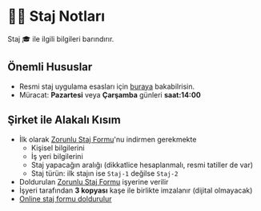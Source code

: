 # 👨‍🏫 Staj Notları

Staj 🎓 ile ilgili bilgileri barındırır.

## Önemli Hususlar

-  Resmi staj uygulama esasları için [buraya][Staj] bakabilrisin.
-  Müracat: **Pazartesi** veya **Çarşamba** günleri  **saat:14:00**

## Şirket ile Alakalı Kısım

- İlk olarak [Zorunlu Staj Formu]'nu indirmen gerekmekte
  - Kişisel bilgilerini
  - İş yeri bilgilerini 
  - Staj yapacağın aralığı (dikkatlice hesaplanmalı, resmi tatiller de var)
  - Staj türün: ilk stajın ise `Staj-1` değilse `Staj-2`
- Doldurulan [Zorunlu Staj Formu] işyerine verilir
- İşyeri tarafından **3 kopyası** kaşe ile birlikte imzalanır (dijital olmayacak)
- [Online staj formu doldurulur](http://docs.google.com/forms/d/e/1FAIpQLSfj90LKdgjNt2j1A1o-6wp5EXfElfX6_AvoiTEpDLAO0hK9pQ/viewform)


<!-- ## Asgari Stajyer Maaşı

- Yeni yasayla stajyere maaş vermek **zorunludur**
- En az ücret **548₺**'dir.

> Kaynak için [buraya](https://www.sabah.com.tr/yazarlar/erdem/2019/01/19/stajyerin-maasi-devletten) bakabilirsin. -->

[Staj]: http://bilgisayar.muhendislik.istanbulc.edu.tr/tr/content/ogrenci/staj
[Zorunlu Staj Formu]: https://cdn.istanbul.edu.tr/FileHandler2.ashx?f=zorunlu-staj-formu_636963628047257084.docx
[Müstehaklık Belgesi]: https://www.turkiye.gov.tr/spas-mustahaklik-sorgulama
